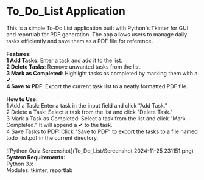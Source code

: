 # To_Do_List Application
This is a simple To-Do List application built with Python's Tkinter for GUI and reportlab for PDF generation. The app allows users to manage daily tasks efficiently and save them as a PDF file for reference.
<br><br>
<b>Features:</b><br>
<b>1 Add Tasks</b>: Enter a task and add it to the list.<br>
<b>2 Delete Tasks</b>: Remove unwanted tasks from the list.<br>
<b>3 Mark as Completed</b>: Highlight tasks as completed by marking them with a ✔.<br>
<b>4 Save to PDF</b>: Export the current task list to a neatly formatted PDF file.<br>
<br>
<b>How to Use:</b><br>
1 Add a Task: Enter a task in the input field and click "Add Task."<br>
2 Delete a Task: Select a task from the list and click "Delete Task."<br>
3 Mark a Task as Completed: Select a task from the list and click "Mark Completed." It will append a ✔ to the task.<br>
4 Save Tasks to PDF: Click "Save to PDF" to export the tasks to a file named todo_list.pdf in the current directory.<br>
<br>
![Python Quiz Screenshot](To_Do_List/Screenshot 2024-11-25 231151.png)
<br>
<b>System Requirements:</b><br>
Python 3.x<br>
Modules: tkinter, reportlab<br>
